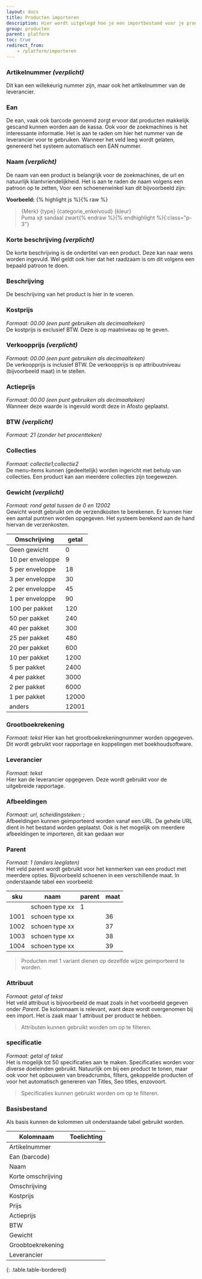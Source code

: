 ```yaml
---
layout: docs
title: Producten importeren
description: Hier wordt uitgelegd hoe je een importbestand voor je producten het beste kan opbouwen om deze te kunnen importeren. Daarnaast is het belangrijk de headers van je import juist te benoemen, dan worden deze automatisch overgenomen voor het importeren.
group: producten
parent: platform
toc: true
redirect_from:
    - /platform/importeren
---
```


### Artikelnummer _(verplicht)_  
Dit kan een willekeurig nummer zijn, maar ook het artikelnummer van de leverancier.

### Ean
De ean, vaak ook barcode genoemd zorgt ervoor dat producten makkelijk gescand kunnen worden aan de kassa. Ook voor de zoekmachines is het interessante informatie.
Het is aan te raden om hier het nummer van de leverancier voor te gebruiken. Wanneer het veld leeg wordt gelaten, genereerd het systeem automatisch een EAN nummer. 

### Naam _(verplicht)_  
De naam van een product is belangrijk voor de zoekmachines, de url en natuurlijk klantvriendelijkheid.
Het is aan te raden de naam volgens een patroon op te zetten, Voor een schoenenwinkel kan dit bijvoorbeeld zijn: 
 
**Voorbeeld:**
{% highlight js %}{% raw %}
> {Merk} {type} {categorie_enkelvoud} {kleur}  
> Puma xjt sandaal zwart{% endraw %}{% endhighlight %}{:class="p-3"}


### Korte beschrijving _(verplicht)_
De korte beschrijving is de ondertitel van een product. Deze kan naar wens worden ingevuld. Wel geldt ook hier dat het raadzaam is om dit volgens een bepaald patroon te doen.

### Beschrijving
De beschrijving van het product is hier in te voeren. 

### Kostprijs
_Formaat: 00.00 (een punt gebruiken als decimaalteken)_  
De kostprijs is exclusief BTW. Deze is op maatniveau op te geven.

### Verkoopprijs _(verplicht)_
_Formaat: 00.00 (een punt gebruiken als decimaalteken)_  
De verkoopprijs is inclusief BTW. De verkoopprijs is op attribuutniveau (bijvoorbeeld maat) in te stellen.

### Actieprijs 
_Formaat: 00.00 (een punt gebruiken als decimaalteken)_  
Wanneer deze waarde is ingevuld wordt deze in Afosto geplaatst.

### BTW _(verplicht)_
_Formaat: 21 (zonder het procentteken)_

### Collecties
_Formaat: collectie1;collectie2_  
De menu-items kunnen (gedeeltelijk) worden ingericht met behulp van collecties. Een product kan aan meerdere collecties zijn toegewezen. 

### Gewicht _(verplicht)_
_Formaat: rond getal tussen de 0 en 12002_   
Gewicht wordt gebruikt om de verzendkosten te berekenen. Er kunnen hier een aantal puntnen worden opgegeven. Het systeem berekend aan de hand hiervan de verzenkosten.

|Omschrijving| getal|  
|---|---|  
|Geen gewicht|	0|
|10 per enveloppe|	9|
|5 per enveloppe|	18|
|3 per enveloppe|	30|  
|2 per enveloppe|	45|
|1 per enveloppe|	90|
|100 per pakket|	120|
|50 per pakket|	240|
|40 per pakket|	300|
|25 per pakket|	480|
|20 per pakket|	600|
|10 per pakket|	1200|
|5 per pakket|	2400|
|4 per pakket|	3000|
|2 per pakket|	6000|
|1 per pakket|	12000|
|anders|	12001|  
  

### Grootboekrekening
_Formaat: tekst_
Hier kan het grootboekrekeningnummer worden opgegeven. Dit wordt gebruikt voor rapportage en koppelingen met boekhoudsoftware. 

### Leverancier
_Formaat: tekst_  
Hier kan de leverancier opgegeven. Deze wordt gebruikt voor de uitgebreide rapportage.

### Afbeeldingen
_Formaat: url, scheidingsteken: ;_  
Afbeeldingen kunnen geimporteerd worden vanaf een URL. De gehele URL dient in het bestand worden geplaatst. Ook is het mogelijk om meerdere afbeeldingen te importeren, dit kan gedaan wor

### Parent
_Formaat: 1 (anders leeglaten)_  
Het veld parent wordt gebruikt voor het kenmerken van een product met meerdere opties. Bijvoorbeeld schoenen in een verschillende maat. In onderstaande tabel een voorbeeld:  

|sku|naam|parent|maat|
|---|---|---|---|
||schoen type xx|1||
|1001|schoen type xx||36|
|1002|schoen type xx||37|
|1003|schoen type xx||38|
|1004|schoen type xx||39|  

> Producten met 1 variant dienen op dezelfde wijze geimporteerd te worden.

### Attribuut
_Formaat: getal of tekst_  
Het veld attribuut is bijvoorbeeld de maat zoals in het voorbeeld gegeven onder _Parent_. De kolomnaam is relevant, want deze wordt overgenomen bij een import. Het is zaak maar 1 attribuut per product te hebben.

>Attributen kunnen gebruikt worden om op te filteren.  

### specificatie
_Formaat: getal of tekst_  
Het is mogelijk tot 50 specificaties aan te maken. Specificaties worden voor diverse doeleinden gebruikt. Natuurlijk om bij een product te tonen, maar ook voor het opbouwen van breadcrumbs, filters, gekoppelde producten of voor het automatisch genereren van Titles, Seo titles, enzovoort. 

>Specificaties kunnen gebruikt worden om op te filteren.  


### Basisbestand
Als basis kunnen de kolommen uit onderstaande tabel gebruikt worden.  

|Kolomnaam|Toelichting|
|---|---|
|Artikelnummer||
|Ean (barcode)||
|Naam||
|Korte omschrijving||
|Omschrijving||
|Kostprijs||
|Prijs||
|Actieprijs||
|BTW||
|Gewicht||
|Groobtoekrekening||
|Leverancier||
{: .table.table-bordered}



